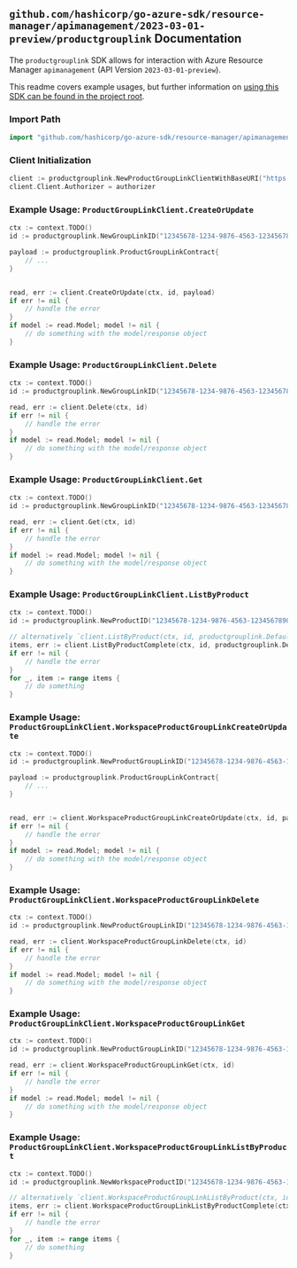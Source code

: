 
## `github.com/hashicorp/go-azure-sdk/resource-manager/apimanagement/2023-03-01-preview/productgrouplink` Documentation

The `productgrouplink` SDK allows for interaction with Azure Resource Manager `apimanagement` (API Version `2023-03-01-preview`).

This readme covers example usages, but further information on [using this SDK can be found in the project root](https://github.com/hashicorp/go-azure-sdk/tree/main/docs).

### Import Path

```go
import "github.com/hashicorp/go-azure-sdk/resource-manager/apimanagement/2023-03-01-preview/productgrouplink"
```


### Client Initialization

```go
client := productgrouplink.NewProductGroupLinkClientWithBaseURI("https://management.azure.com")
client.Client.Authorizer = authorizer
```


### Example Usage: `ProductGroupLinkClient.CreateOrUpdate`

```go
ctx := context.TODO()
id := productgrouplink.NewGroupLinkID("12345678-1234-9876-4563-123456789012", "example-resource-group", "serviceValue", "productIdValue", "groupLinkIdValue")

payload := productgrouplink.ProductGroupLinkContract{
	// ...
}


read, err := client.CreateOrUpdate(ctx, id, payload)
if err != nil {
	// handle the error
}
if model := read.Model; model != nil {
	// do something with the model/response object
}
```


### Example Usage: `ProductGroupLinkClient.Delete`

```go
ctx := context.TODO()
id := productgrouplink.NewGroupLinkID("12345678-1234-9876-4563-123456789012", "example-resource-group", "serviceValue", "productIdValue", "groupLinkIdValue")

read, err := client.Delete(ctx, id)
if err != nil {
	// handle the error
}
if model := read.Model; model != nil {
	// do something with the model/response object
}
```


### Example Usage: `ProductGroupLinkClient.Get`

```go
ctx := context.TODO()
id := productgrouplink.NewGroupLinkID("12345678-1234-9876-4563-123456789012", "example-resource-group", "serviceValue", "productIdValue", "groupLinkIdValue")

read, err := client.Get(ctx, id)
if err != nil {
	// handle the error
}
if model := read.Model; model != nil {
	// do something with the model/response object
}
```


### Example Usage: `ProductGroupLinkClient.ListByProduct`

```go
ctx := context.TODO()
id := productgrouplink.NewProductID("12345678-1234-9876-4563-123456789012", "example-resource-group", "serviceValue", "productIdValue")

// alternatively `client.ListByProduct(ctx, id, productgrouplink.DefaultListByProductOperationOptions())` can be used to do batched pagination
items, err := client.ListByProductComplete(ctx, id, productgrouplink.DefaultListByProductOperationOptions())
if err != nil {
	// handle the error
}
for _, item := range items {
	// do something
}
```


### Example Usage: `ProductGroupLinkClient.WorkspaceProductGroupLinkCreateOrUpdate`

```go
ctx := context.TODO()
id := productgrouplink.NewProductGroupLinkID("12345678-1234-9876-4563-123456789012", "example-resource-group", "serviceValue", "workspaceIdValue", "productIdValue", "groupLinkIdValue")

payload := productgrouplink.ProductGroupLinkContract{
	// ...
}


read, err := client.WorkspaceProductGroupLinkCreateOrUpdate(ctx, id, payload)
if err != nil {
	// handle the error
}
if model := read.Model; model != nil {
	// do something with the model/response object
}
```


### Example Usage: `ProductGroupLinkClient.WorkspaceProductGroupLinkDelete`

```go
ctx := context.TODO()
id := productgrouplink.NewProductGroupLinkID("12345678-1234-9876-4563-123456789012", "example-resource-group", "serviceValue", "workspaceIdValue", "productIdValue", "groupLinkIdValue")

read, err := client.WorkspaceProductGroupLinkDelete(ctx, id)
if err != nil {
	// handle the error
}
if model := read.Model; model != nil {
	// do something with the model/response object
}
```


### Example Usage: `ProductGroupLinkClient.WorkspaceProductGroupLinkGet`

```go
ctx := context.TODO()
id := productgrouplink.NewProductGroupLinkID("12345678-1234-9876-4563-123456789012", "example-resource-group", "serviceValue", "workspaceIdValue", "productIdValue", "groupLinkIdValue")

read, err := client.WorkspaceProductGroupLinkGet(ctx, id)
if err != nil {
	// handle the error
}
if model := read.Model; model != nil {
	// do something with the model/response object
}
```


### Example Usage: `ProductGroupLinkClient.WorkspaceProductGroupLinkListByProduct`

```go
ctx := context.TODO()
id := productgrouplink.NewWorkspaceProductID("12345678-1234-9876-4563-123456789012", "example-resource-group", "serviceValue", "workspaceIdValue", "productIdValue")

// alternatively `client.WorkspaceProductGroupLinkListByProduct(ctx, id, productgrouplink.DefaultWorkspaceProductGroupLinkListByProductOperationOptions())` can be used to do batched pagination
items, err := client.WorkspaceProductGroupLinkListByProductComplete(ctx, id, productgrouplink.DefaultWorkspaceProductGroupLinkListByProductOperationOptions())
if err != nil {
	// handle the error
}
for _, item := range items {
	// do something
}
```
